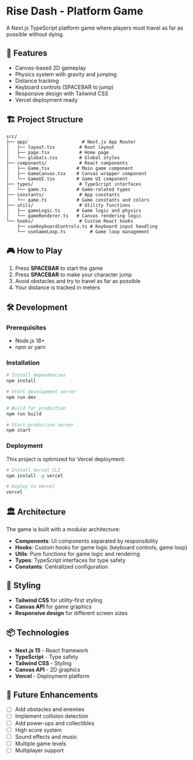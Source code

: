 # Rise Dash - Platform Game

A Next.js TypeScript platform game where players must travel as far as possible without dying.

## 🚀 Features

- Canvas-based 2D gameplay
- Physics system with gravity and jumping
- Distance tracking
- Keyboard controls (SPACEBAR to jump)
- Responsive design with Tailwind CSS
- Vercel deployment ready

## 🏗️ Project Structure

```
src/
├── app/                    # Next.js App Router
│   ├── layout.tsx         # Root layout
│   ├── page.tsx           # Home page
│   └── globals.css        # Global styles
├── components/            # React components
│   ├── Game.tsx          # Main game component
│   ├── GameCanvas.tsx    # Canvas wrapper component
│   └── GameUI.tsx        # Game UI component
├── types/                 # TypeScript interfaces
│   └── game.ts           # Game-related types
├── constants/             # App constants
│   └── game.ts           # Game constants and colors
├── utils/                 # Utility functions
│   ├── gameLogic.ts      # Game logic and physics
│   └── gameRenderer.ts   # Canvas rendering logic
└── hooks/                 # Custom React hooks
    ├── useKeyboardControls.ts # Keyboard input handling
    └── useGameLoop.ts         # Game loop management
```

## 🎮 How to Play

1. Press **SPACEBAR** to start the game
2. Press **SPACEBAR** to make your character jump
3. Avoid obstacles and try to travel as far as possible
4. Your distance is tracked in meters

## 🛠️ Development

### Prerequisites

- Node.js 18+ 
- npm or yarn

### Installation

```bash
# Install dependencies
npm install

# Start development server
npm run dev

# Build for production
npm run build

# Start production server
npm start
```

### Deployment

This project is optimized for Vercel deployment:

```bash
# Install Vercel CLI
npm install -g vercel

# Deploy to Vercel
vercel
```

## 🏛️ Architecture

The game is built with a modular architecture:

- **Components**: UI components separated by responsibility
- **Hooks**: Custom hooks for game logic (keyboard controls, game loop)
- **Utils**: Pure functions for game logic and rendering
- **Types**: TypeScript interfaces for type safety
- **Constants**: Centralized configuration

## 🎨 Styling

- **Tailwind CSS** for utility-first styling
- **Canvas API** for game graphics
- **Responsive design** for different screen sizes

## 📦 Technologies

- **Next.js 15** - React framework
- **TypeScript** - Type safety
- **Tailwind CSS** - Styling
- **Canvas API** - 2D graphics
- **Vercel** - Deployment platform

## 🔄 Future Enhancements

- [ ] Add obstacles and enemies
- [ ] Implement collision detection
- [ ] Add power-ups and collectibles
- [ ] High score system
- [ ] Sound effects and music
- [ ] Multiple game levels
- [ ] Multiplayer support
